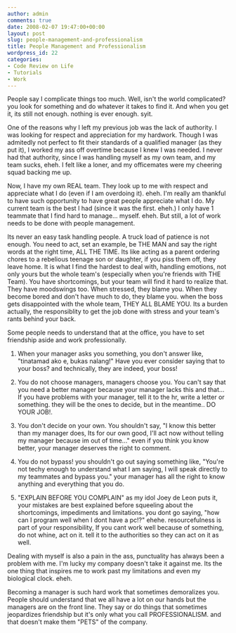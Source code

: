 ```yaml
---
author: admin
comments: true
date: 2008-02-07 19:47:00+00:00
layout: post
slug: people-management-and-professionalism
title: People Management and Professionalism
wordpress_id: 22
categories:
- Code Review on Life
- Tutorials
- Work
---
```


People say I complicate things too much. Well, isn't the world complicated? you look for something and do whatever it takes to find it. And when you get it, its still not enough. nothing is ever enough. syit.

One of the reasons why I left my previous job was the lack of authority. I was looking for respect and appreciation for my hardwork. Though I was admitedly not perfect to fit their standards of a qualified manager (as they put it), I worked my ass off overtime because I knew I was needed. I never had that authority, since I was handling myself as my own team, and my team sucks, eheh. I felt like a loner, and my officemates were my cheering squad backing me up.

Now, I have my own REAL team. They look up to me with respect and appreciate what I do (even if I am overdoing it). eheh. I'm really am thankful to have such opportunity to have great people appreciate what I do. My current team is the best I had (since it was the first. eheh.) I only have 1 teammate that I find hard to manage... myself. eheh. But still, a lot of work needs to be done with people management.

Its never an easy task handling people. A truck load of patience is not enough. You need to act, set an example, be THE MAN and say the right words at the right time, ALL THE TIME. Its like acting as a parent ordering chores to a rebelious teenage son or daughter, if you piss them off, they leave home. It is what I find the hardest to deal with, handling emotions, not only yours but the whole team's (especially when you're friends with THE Team). You have shortcomings, but your team will find it hard to realize that. They have moodswings too. When stressed, they blame you. When they become bored and don't have much to do, they blame you. when the boss gets disappointed with the whole team, THEY ALL BLAME YOU. Its a burden actually, the responsiblity to get the job done with stress and your team's rants behind your back.

Some people needs to understand that at the office, you have to set friendship aside and work professionally.

1. When your manager asks you something, you don't answer like, "tinatamad ako e, bukas nalang!" Have you ever consider saying that to your boss? and technically, they are indeed, your boss!

2. You do not choose managers, managers choose you. You can't say that you need a better manager because your manager lacks this and that... If you have problems with your manager, tell it to the hr, write a letter or something. they will be the ones to decide, but in the meantime.. DO YOUR JOB!.

3. You don't decide on your own. You shouldn't say, "I know this better than my manager does, Its for our own good, I'll act now without telling my manager because im out of time..." even if you think you know better, your manager deserves the right to comment.

4. You do not bypass! you shouldn't go out saying something like, "You're not techy enough to understand what I am saying, I will speak directly to my teammates and bypass you." your manager has all the right to know anything and everything that you do.

5. "EXPLAIN BEFORE YOU COMPLAIN" as my idol Joey de Leon puts it, your mistakes are best explained before squeeling about the shortcomings, impediments and limitations. you dont go saying, "how can I program well when I dont have a pc!?" ehehe. resourcefulness is part of your responsibility, If you cant work well because of something, do not whine, act on it. tell it to the authorities so they can act on it as well.

Dealing with myself is also a pain in the ass, punctuality has always been a problem with me. I'm lucky my company doesn't take it against me. Its the one thing that inspires me to work past my limitations and even my biological clock. eheh.

Becoming a manager is such hard work that sometimes demoralizes you. People should understand that we all have a lot on our hands but the managers are on the front line. They say or do things that sometimes jeopardizes friendship but it's only what you call PROFESSIONALISM. and that doesn't make them "PETS" of the company.
